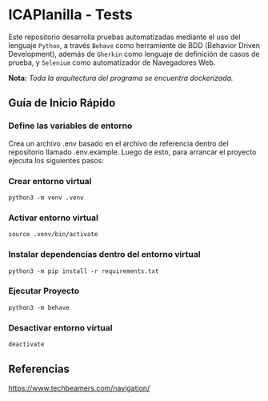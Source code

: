 # ICAPlanilla - Tests
Este repositorio desarrolla pruebas automatizadas mediante el uso del lenguaje `Python`, a través `Behave` como herramiente de BDD (Behavior Driven Development), además de `Gherkin` como lenguaje de definición de casos de prueba, y `Selenium` como automatizador de Navegadores Web. 

**Nota:** *Toda la arquitectura del programa se encuentra dockerizada.*

## Guía de Inicio Rápido

### Define las variables de entorno 

Crea un archivo .env basado en el archivo de referencia dentro del repositorio llamado .env.example. Luego de esto, para arrancar el proyecto ejecuta los siguientes pasos:

### Crear entorno virtual
```
python3 -m venv .venv
```

### Activar entorno virtual
```
source .venv/bin/activate
```

### Instalar dependencias dentro del entorno virtual
```
python3 -m pip install -r requirements.txt
```

### Ejecutar Proyecto
```
python3 -m behave
```

### Desactivar entorno virtual
```
deactivate
```

## Referencias
https://www.techbeamers.com/navigation/
